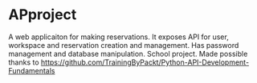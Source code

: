 # APproject

A web applicaiton for making reservations. It exposes API for user, workspace and reservation creation and management. Has password management and database manipulation. School project. Made possible thanks to https://github.com/TrainingByPackt/Python-API-Development-Fundamentals

